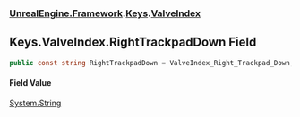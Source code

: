 ### [UnrealEngine.Framework](UnrealEngine_Framework.md 'UnrealEngine.Framework').[Keys](Keys.md 'UnrealEngine.Framework.Keys').[ValveIndex](Keys_ValveIndex.md 'UnrealEngine.Framework.Keys.ValveIndex')
## Keys.ValveIndex.RightTrackpadDown Field
```csharp
public const string RightTrackpadDown = ValveIndex_Right_Trackpad_Down;
```
#### Field Value
[System.String](https://docs.microsoft.com/en-us/dotnet/api/System.String 'System.String')
